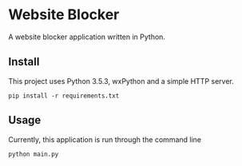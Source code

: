 # Website Blocker

A website blocker application written in Python.

## Install

This project uses Python 3.5.3, wxPython and a simple HTTP server.

`pip install -r requirements.txt`

## Usage

Currently, this application is run through the command line

`python main.py`

